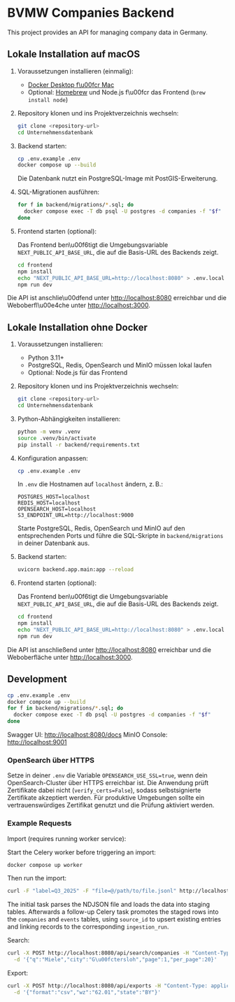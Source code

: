 # BVMW Companies Backend

This project provides an API for managing company data in Germany.

## Lokale Installation auf macOS

1. Voraussetzungen installieren (einmalig):

   - [Docker Desktop f\u00fcr Mac](https://www.docker.com/products/docker-desktop/)
   - Optional: [Homebrew](https://brew.sh/) und Node.js f\u00fcr das Frontend (`brew install node`)

2. Repository klonen und ins Projektverzeichnis wechseln:

   ```bash
   git clone <repository-url>
   cd Unternehmensdatenbank
   ```

3. Backend starten:

   ```bash
   cp .env.example .env
   docker compose up --build
   ```

   Die Datenbank nutzt ein PostgreSQL-Image mit PostGIS-Erweiterung.

4. SQL-Migrationen ausführen:

   ```bash
   for f in backend/migrations/*.sql; do
     docker compose exec -T db psql -U postgres -d companies -f "$f"
   done
   ```

5. Frontend starten (optional):

   Das Frontend ben\u00f6tigt die Umgebungsvariable `NEXT_PUBLIC_API_BASE_URL`, die auf die Basis-URL des Backends zeigt.

    ```bash
    cd frontend
    npm install
    echo "NEXT_PUBLIC_API_BASE_URL=http://localhost:8080" > .env.local
    npm run dev
    ```

Die API ist anschlie\u00dfend unter <http://localhost:8080> erreichbar und die Weboberfl\u00e4che unter <http://localhost:3000>.


## Lokale Installation ohne Docker

1. Voraussetzungen installieren:

   - Python 3.11+
   - PostgreSQL, Redis, OpenSearch und MinIO müssen lokal laufen
   - Optional: Node.js für das Frontend

2. Repository klonen und ins Projektverzeichnis wechseln:

   ```bash
   git clone <repository-url>
   cd Unternehmensdatenbank
   ```

3. Python-Abhängigkeiten installieren:

   ```bash
   python -m venv .venv
   source .venv/bin/activate
   pip install -r backend/requirements.txt
   ```

4. Konfiguration anpassen:

   ```bash
   cp .env.example .env
   ```

   In `.env` die Hostnamen auf `localhost` ändern, z. B.:

   ```
   POSTGRES_HOST=localhost
   REDIS_HOST=localhost
   OPENSEARCH_HOST=localhost
   S3_ENDPOINT_URL=http://localhost:9000
   ```

   Starte PostgreSQL, Redis, OpenSearch und MinIO auf den entsprechenden Ports und führe die SQL-Skripte in `backend/migrations` in deiner Datenbank aus.

5. Backend starten:

   ```bash
   uvicorn backend.app.main:app --reload
   ```

6. Frontend starten (optional):

   Das Frontend ben\u00f6tigt die Umgebungsvariable `NEXT_PUBLIC_API_BASE_URL`, die auf die Basis-URL des Backends zeigt.

    ```bash
    cd frontend
    npm install
    echo "NEXT_PUBLIC_API_BASE_URL=http://localhost:8080" > .env.local
    npm run dev
    ```

Die API ist anschließend unter <http://localhost:8080> erreichbar und die Weboberfläche unter <http://localhost:3000>.


## Development

```bash
cp .env.example .env
docker compose up --build
for f in backend/migrations/*.sql; do
  docker compose exec -T db psql -U postgres -d companies -f "$f"
done
```

Swagger UI: <http://localhost:8080/docs>
MinIO Console: <http://localhost:9001>

### OpenSearch über HTTPS

Setze in deiner `.env` die Variable `OPENSEARCH_USE_SSL=true`, wenn dein OpenSearch-Cluster über HTTPS erreichbar ist.
Die Anwendung prüft Zertifikate dabei nicht (`verify_certs=False`), sodass selbstsignierte Zertifikate akzeptiert werden.
Für produktive Umgebungen sollte ein vertrauenswürdiges Zertifikat genutzt und die Prüfung aktiviert werden.

### Example Requests

Import (requires running worker service):

Start the Celery worker before triggering an import:

```bash
docker compose up worker
```

Then run the import:

```bash
curl -F "label=Q3_2025" -F "file=@/path/to/file.jsonl" http://localhost:8080/api/imports
```

The initial task parses the NDJSON file and loads the data into staging tables.
Afterwards a follow-up Celery task promotes the staged rows into the `companies`
and `events` tables, using `source_id` to upsert existing entries and linking
records to the corresponding `ingestion_run`.

Search:
```bash
curl -X POST http://localhost:8080/api/search/companies -H "Content-Type: application/json" \
  -d '{"q":"Miele","city":"G\u00fctersloh","page":1,"per_page":20}'
```

Export:
```bash
curl -X POST http://localhost:8080/api/exports -H "Content-Type: application/json" \
  -d '{"format":"csv","wz":"62.01","state":"BY"}'
```
